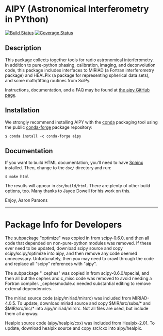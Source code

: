 # AIPY (Astronomical Interferometry in PYthon)

[![Build Status](https://travis-ci.org/HERA-Team/aipy.svg?branch=master)](https://travis-ci.org/HERA-Team/aipy)
[![Coverage Status](https://coveralls.io/repos/github/HERA-Team/aipy/badge.svg?branch=master)](https://coveralls.io/github/HERA-Team/aipy?branch=master)

## Description

This package collects together tools for radio astronomical interferometry.
In addition to pure-python phasing, calibration, imaging, and
deconvolution code, this package includes interfaces to MIRIAD (a Fortran
interferometry package) and HEALPix (a package for representing spherical
data sets), and some math/fitting routines from SciPy.

Instructions, documentation, and a FAQ may be found at
[the aipy GitHub page](http://github.com/HERA-Team/aipy).

## Installation

We strongly recommend installing AIPY with the [conda](https://conda.io/docs/)
packaging tool using the public [conda-forge](https://conda-forge.org/)
package repository:

```
$ conda install -c conda-forge aipy
```

## Documentation

If you want to build HTML documentation, you'll need to have
[Sphinx](http://www.sphinx-doc.org/) installed. Then, change to the `doc/`
directory and run:

```
$ make html
```

The results will appear in `doc/build/html`.  There are plenty of other
build options, too.  Many thanks to Jayce Dowell for his work on this.

Enjoy,
Aaron Parsons

-----------------------------------------------------------------------------

# Package Info for Developers

The subpackage "optimize" was copied in from scipy-0.6.0, and then all
code that depended on non-pure-python modules was removed.  If these ever
need to be updated, download scipy source and copy scipy/scipy/optimize
into aipy, and then remove any code deemed unnecessary.  Unfortunately,
then you may need to crawl through the code and replace all "scipy"
references with "aipy".

The subpackage "_cephes" was copied in from scipy-0.6.0/special, and then
all but the cephes and c_misc code was removed to avoid needing a Fortran
compiler.  _cephesmodule.c needed substantial editing to remove external
dependencies.

The miriad source code (aipy/miriad/mirsrc) was included from
MIRIAD-4.0.5.  To update, download miriad source and copy $MIR/src/subs/*
and $MIR/src/inc/* into aipy/miriad/mirsrc.  Not all files are used, but
include them all anyway.

Healpix source code (aipy/healpix/cxx) was included from Healpix-2.01.
To update, download healpix source and copy src/cxx into aipy/healpix.
